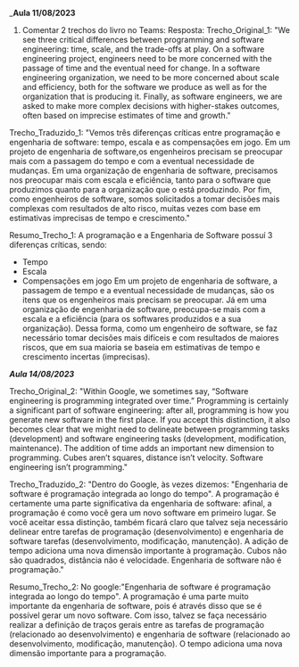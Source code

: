 _________________________________Aula 11/08/2023________________________________
1) Comentar 2 trechos do livro no Teams:
Resposta:
Trecho_Original_1: 
"We see three critical differences between programming and software engineering: time, scale, and the trade-offs at play. On a software engineering project, engineers need to be more concerned with the passage of time and the eventual need for change. In a software engineering organization, we need to be more concerned about scale and efficiency, both for the software we produce as well as for the organization that is producing it. Finally, as software engineers, we are asked to make more complex decisions with higher-stakes outcomes, often based on imprecise estimates of time and growth."

Trecho_Traduzido_1: 
"Vemos três diferenças críticas entre programação e engenharia de software: tempo, escala e as compensações em jogo. Em um projeto de engenharia de software,os engenheiros precisam se preocupar mais com a passagem do tempo e com a eventual necessidade de mudanças. Em uma organização de engenharia de software, precisamos nos preocupar mais com escala e eficiência, tanto para o software que produzimos quanto para a organização que o está produzindo. 
Por fim, como engenheiros de software, somos solicitados a tomar decisões mais complexas com resultados de alto risco, muitas vezes com base em estimativas imprecisas de tempo e crescimento."

Resumo_Trecho_1: 
A programação e a Engenharia de Software possuí 3 diferenças críticas, sendo:
- Tempo
- Escala
- Compensações em jogo
Em um projeto de engenharia de software, a passagem de tempo e a eventual necessidade de mudanças, são os itens que os engenheiros mais precisam se preocupar. 
Já em uma organização de engenharia de software, preocupa-se mais com a escala e a eficiência (para os softwares produzidos e a sua organização). Dessa forma, como um engenheiro de software, se faz necessário tomar decisões mais difíceis e com resultados de maiores riscos, que em sua maioria se baseia em estimativas de tempo e crescimento incertas (imprecisas).


_____________________________________________Aula 14/08/2023_____________________________________________

Trecho_Original_2:
"Within Google, we sometimes say, “Software engineering is programming integrated over time.” Programming is certainly a significant part of software engineering: after all, programming is how you generate new software in the first place. If you accept this distinction, it also becomes clear that we might need to delineate between programming tasks (development) and software engineering tasks (development, modification, maintenance). The addition of time adds an important new dimension to programming. Cubes aren’t squares, distance isn’t velocity. Software engineering isn’t programming."

Trecho_Traduzido_2:
"Dentro do Google, às vezes dizemos: "Engenharia de software é programação integrada ao longo do tempo". A programação é certamente uma parte significativa da engenharia de software: afinal, a programação é como você gera um novo software em primeiro lugar. Se você aceitar essa distinção, também ficará claro que talvez seja necessário delinear entre tarefas de programação (desenvolvimento) e engenharia de software tarefas (desenvolvimento, modificação, manutenção). A adição de tempo adiciona uma nova dimensão importante à programação. Cubos não são quadrados, distância não é velocidade. Engenharia de software não é programação."

Resumo_Trecho_2: 
No google:"Engenharia de software é programação integrada ao longo do tempo". 
A programação é uma parte muito importante da engenharia de software, pois é através disso que se é possível gerar um novo software. Com isso, talvez se faça necessário realizar a definição de traços gerais entre as tarefas de programação (relacionado ao desenvolvimento) e engenharia de software (relacionado ao desenvolvimento, modificação, manutenção). O tempo adiciona uma nova dimensão importante para a programação.
